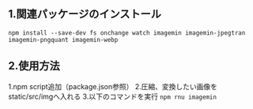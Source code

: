 ## 1.関連パッケージのインストール

`npm install --save-dev fs onchange watch imagemin imagemin-jpegtran imagemin-pngquant imagemin-webp`

## 2.使用方法

1.npm script追加（package.json参照）
2.圧縮、変換したい画像をstatic/src/imgへ入れる
3.以下のコマンドを実行
`npm rnu imagemin`